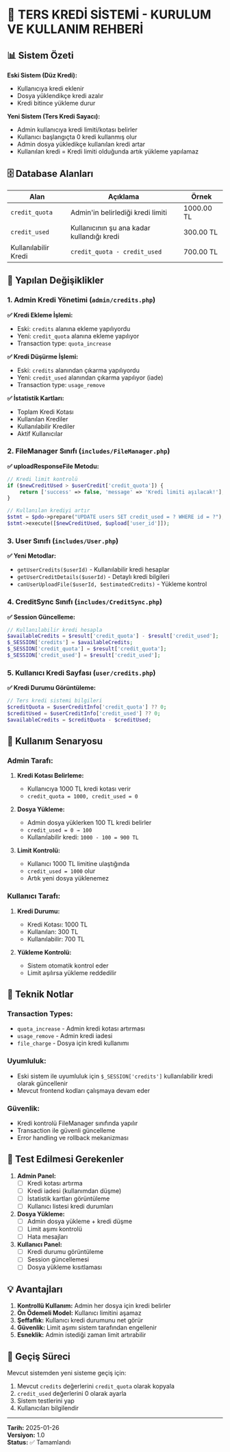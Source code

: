 # 🔄 TERS KREDİ SİSTEMİ - KURULUM VE KULLANIM REHBERİ

## 📊 Sistem Özeti

**Eski Sistem (Düz Kredi):**
- Kullanıcıya kredi eklenir
- Dosya yüklendikçe kredi azalır
- Kredi bitince yükleme durur

**Yeni Sistem (Ters Kredi Sayacı):**
- Admin kullanıcıya kredi limiti/kotası belirler
- Kullanıcı başlangıçta 0 kredi kullanmış olur
- Admin dosya yükledikçe kullanılan kredi artar
- Kullanılan kredi = Kredi limiti olduğunda artık yükleme yapılamaz

## 🗄️ Database Alanları

| Alan | Açıklama | Örnek |
|------|----------|-------|
| `credit_quota` | Admin'in belirlediği kredi limiti | 1000.00 TL |
| `credit_used` | Kullanıcının şu ana kadar kullandığı kredi | 300.00 TL |
| Kullanılabilir Kredi | `credit_quota - credit_used` | 700.00 TL |

## 🔄 Yapılan Değişiklikler

### 1. Admin Kredi Yönetimi (`admin/credits.php`)

**✅ Kredi Ekleme İşlemi:**
- Eski: `credits` alanına ekleme yapılıyordu
- Yeni: `credit_quota` alanına ekleme yapılıyor
- Transaction type: `quota_increase`

**✅ Kredi Düşürme İşlemi:**
- Eski: `credits` alanından çıkarma yapılıyordu  
- Yeni: `credit_used` alanından çıkarma yapılıyor (iade)
- Transaction type: `usage_remove`

**✅ İstatistik Kartları:**
- Toplam Kredi Kotası
- Kullanılan Krediler
- Kullanılabilir Krediler
- Aktif Kullanıcılar

### 2. FileManager Sınıfı (`includes/FileManager.php`)

**✅ uploadResponseFile Metodu:**
```php
// Kredi limit kontrolü
if ($newCreditUsed > $userCredit['credit_quota']) {
    return ['success' => false, 'message' => 'Kredi limiti aşılacak!'];
}

// Kullanılan krediyi artır
$stmt = $pdo->prepare("UPDATE users SET credit_used = ? WHERE id = ?");
$stmt->execute([$newCreditUsed, $upload['user_id']]);
```

### 3. User Sınıfı (`includes/User.php`)

**✅ Yeni Metodlar:**
- `getUserCredits($userId)` - Kullanılabilir kredi hesaplar
- `getUserCreditDetails($userId)` - Detaylı kredi bilgileri
- `canUserUploadFile($userId, $estimatedCredits)` - Yükleme kontrol

### 4. CreditSync Sınıfı (`includes/CreditSync.php`)

**✅ Session Güncelleme:**
```php
// Kullanılabilir kredi hesapla
$availableCredits = $result['credit_quota'] - $result['credit_used'];
$_SESSION['credits'] = $availableCredits;
$_SESSION['credit_quota'] = $result['credit_quota'];
$_SESSION['credit_used'] = $result['credit_used'];
```

### 5. Kullanıcı Kredi Sayfası (`user/credits.php`)

**✅ Kredi Durumu Görüntüleme:**
```php
// Ters kredi sistemi bilgileri
$creditQuota = $userCreditInfo['credit_quota'] ?? 0;
$creditUsed = $userCreditInfo['credit_used'] ?? 0;
$availableCredits = $creditQuota - $creditUsed;
```

## 🎯 Kullanım Senaryosu

### Admin Tarafı:
1. **Kredi Kotası Belirleme:**
   - Kullanıcıya 1000 TL kredi kotası verir
   - `credit_quota = 1000, credit_used = 0`

2. **Dosya Yükleme:**
   - Admin dosya yüklerken 100 TL kredi belirler
   - `credit_used = 0 → 100`
   - Kullanılabilir kredi: `1000 - 100 = 900 TL`

3. **Limit Kontrolü:**
   - Kullanıcı 1000 TL limitine ulaştığında
   - `credit_used = 1000` olur
   - Artık yeni dosya yüklenemez

### Kullanıcı Tarafı:
1. **Kredi Durumu:**
   - Kredi Kotası: 1000 TL
   - Kullanılan: 300 TL  
   - Kullanılabilir: 700 TL

2. **Yükleme Kontrolü:**
   - Sistem otomatik kontrol eder
   - Limit aşılırsa yükleme reddedilir

## 🔧 Teknik Notlar

### Transaction Types:
- `quota_increase` - Admin kredi kotası artırması
- `usage_remove` - Admin kredi iadesi  
- `file_charge` - Dosya için kredi kullanımı

### Uyumluluk:
- Eski sistem ile uyumluluk için `$_SESSION['credits']` kullanılabilir kredi olarak güncellenir
- Mevcut frontend kodları çalışmaya devam eder

### Güvenlik:
- Kredi kontrolü FileManager sınıfında yapılır
- Transaction ile güvenli güncelleme
- Error handling ve rollback mekanizması

## 🚀 Test Edilmesi Gerekenler

1. **Admin Panel:**
   - [ ] Kredi kotası artırma
   - [ ] Kredi iadesi (kullanımdan düşme)
   - [ ] İstatistik kartları görüntüleme
   - [ ] Kullanıcı listesi kredi durumları

2. **Dosya Yükleme:**
   - [ ] Admin dosya yükleme + kredi düşme
   - [ ] Limit aşımı kontrolü
   - [ ] Hata mesajları

3. **Kullanıcı Panel:**
   - [ ] Kredi durumu görüntüleme
   - [ ] Session güncellemesi
   - [ ] Dosya yükleme kısıtlaması

## 💡 Avantajları

1. **Kontrollü Kullanım:** Admin her dosya için kredi belirler
2. **Ön Ödemeli Model:** Kullanıcı limitini aşamaz  
3. **Şeffaflık:** Kullanıcı kredi durumunu net görür
4. **Güvenlik:** Limit aşımı sistem tarafından engellenir
5. **Esneklik:** Admin istediği zaman limit artırabilir

## 🔄 Geçiş Süreci

Mevcut sistemden yeni sisteme geçiş için:

1. Mevcut `credits` değerlerini `credit_quota` olarak kopyala
2. `credit_used` değerlerini 0 olarak ayarla
3. Sistem testlerini yap
4. Kullanıcıları bilgilendir

---
**Tarih:** 2025-01-26  
**Versiyon:** 1.0  
**Status:** ✅ Tamamlandı
